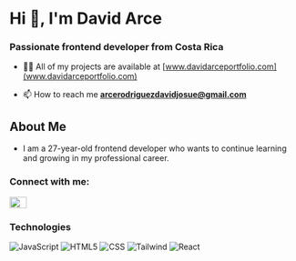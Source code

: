 <h1 >Hi 👋, I'm David Arce</h1>
<h3 >Passionate frontend developer from Costa Rica</h3>

- 👨‍💻 All of my projects are available at [www.davidarceportfolio.com](www.davidarceportfolio.com)

- 📫 How to reach me **arcerodriguezdavidjosue@gmail.com**

## About Me
- I am a 27-year-old frontend developer who wants to continue learning and growing in my professional career.

<h3 align="left">Connect with me:</h3>
<p align="left">
<a href="https://linkedin.com/in/www.linkedin.com/in/david-arce-rodríguez-40a457122" target="blank"><img align="center" src="https://raw.githubusercontent.com/rahuldkjain/github-profile-readme-generator/master/src/images/icons/Social/linked-in-alt.svg" alt="www.linkedin.com/in/david-arce-rodríguez-40a457122" height="20" width="30" /></a>
</p>

### Technologies
  ![JavaScript](https://img.shields.io/badge/-JavaScript-333333?style=flat&logo=javascript)
  ![HTML5](https://img.shields.io/badge/-HTML5-333333?style=flat&logo=HTML5)
  ![CSS](https://img.shields.io/badge/-CSS-333333?style=flat&logo=CSS3&logoColor=1572B6)
  ![Tailwind](https://img.shields.io/badge/Tailwind-Blue?logo=tailwindcss&color=gray)
  ![React](https://img.shields.io/badge/-React-333333?style=flat&logo=react)

